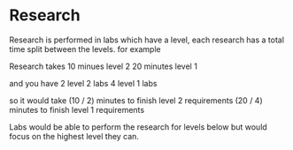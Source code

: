 # Research

Research is performed in labs which have a level, each research has a total time split between the levels. for example

  Research takes
  10 minues level 2
  20 minutes level 1

  and you have
  2 level 2 labs
  4 level 1 labs

  so it would take
  (10 / 2) minutes to finish level 2 requirements
  (20 / 4) minutes to finish level 1 requirements

Labs would be able to perform the research for levels below but would focus on the highest level they can.
